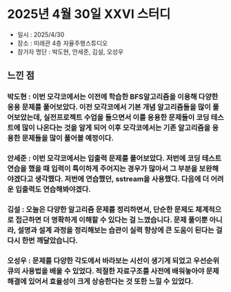 # 2025년 4월 30일 XXVI 스터디

- 일시 : 2025/4/30
- 장소 : 미래관 4층 자율주행스튜디오
- 참가자 명단 : 박도현, 안세준, 김설, 오성우

## 느낀 점

### 박도현 : 이번 모각코에서는 이전에 학습한 BFS알고리즘을 이용해 다양한 응용 문제를 풀어보았다. 이전 모각코에서 기본 개념 알고리즘들을 많이 풀어보았는데, 실전프로젝트 수업을 들으면서 이를 응용한 문제들이 코딩 테스트에 많이 나온다는 것을 알게 되어 이후 모각코에서는 기존 알고리즘을 응용한 문제들을 많이 풀어볼 예정이다.

### 안세준 : 이번 모각코에서는 입출력 문제를 풀어보았다. 저번에 코딩 테스트 연습을 했을 때 입력이 특이하게 주어지는 경우가 많아서 그 부분을 보완해야겠다고 생각했다. 저번에 연습했던, sstream을 사용했다. 다음에 더 어려운 입출력도 연습해봐야겠다.

### 김설 : 오늘은 다양한 알고리즘 문제를 정리하면서, 단순한 문제도 체계적으로 접근하면 더 명확하게 이해할 수 있다는 걸 느꼈습니다. 문제 풀이뿐 아니라, 설명과 설계 과정을 정리해보는 습관이 실력 향상에 큰 도움이 된다는 걸 다시 한번 깨달았습니다.

### 오성우 : 문제를 다양한 각도에서 바라보는 시선이 생기게 되었고 우선순위 큐의 사용법을 배울 수 있었다. 적절한 자료구조를 사전에 배워놓아야 문제 해결에 있어서 효율성이 크게 상승한다는 것 또한 느낄 수 있었다.
